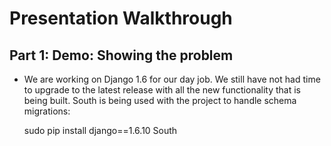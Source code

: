 # Presentation Walkthrough


## Part 1: Demo: Showing the problem
* We are working on Django 1.6 for our day job. We still have not had time
  to upgrade to the latest release with all the new functionality that is
  being built. South is being used with the project to handle schema 
  migrations:

    sudo pip install django==1.6.10 South


